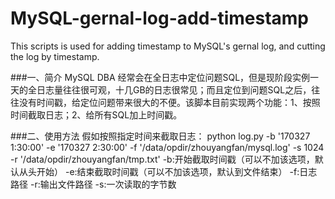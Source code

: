 # MySQL-gernal-log-add-timestamp
This scripts is used for adding timestamp to MySQL's gernal log, and cutting the log by timestamp.

###一、简介
MySQL DBA 经常会在全日志中定位问题SQL，但是现阶段实例一天的全日志量往往很可观，十几GB的日志很常见；而且定位到问题SQL之后，往往没有时间戳，给定位问题带来很大的不便。该脚本目前实现两个功能：1、按照时间截取日志；2、给所有SQL加上时间戳。

###二、使用方法
假如按照指定时间来截取日志：
python log.py -b '170327  1:30:00' -e '170327  2:30:00' -f '/data/opdir/zhouyangfan/mysql.log' -s 1024 -r '/data/opdir/zhouyangfan/tmp.txt'
    -b:开始截取时间戳（可以不加该选项，默认从头开始）
    -e:结束截取时间戳（可以不加该选项，默认到文件结束）
    -f:日志路径
    -r:输出文件路径
    -s:一次读取的字节数
